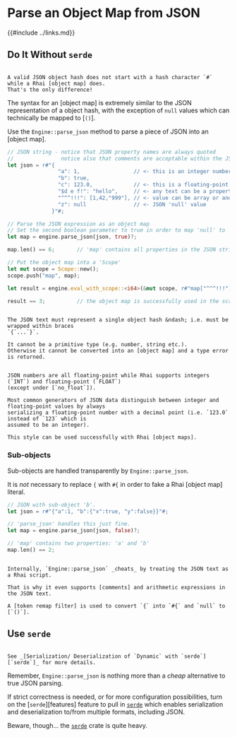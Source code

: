 Parse an Object Map from JSON
=============================

{{#include ../links.md}}

Do It Without `serde`
---------------------

```admonish info.side.wide "Object map vs. JSON"

A valid JSON object hash does not start with a hash character `#` while a Rhai [object map] does.
That's the only difference!
```

The syntax for an [object map] is extremely similar to the JSON representation of a object hash,
with the exception of `null` values which can technically be mapped to [`()`].

Use the `Engine::parse_json` method to parse a piece of JSON into an [object map].

```rust
// JSON string - notice that JSON property names are always quoted
//               notice also that comments are acceptable within the JSON string
let json = r#"{
                "a": 1,                 // <- this is an integer number
                "b": true,
                "c": 123.0,             // <- this is a floating-point number
                "$d e f!": "hello",     // <- any text can be a property name
                "^^^!!!": [1,42,"999"], // <- value can be array or another hash
                "z": null               // <- JSON 'null' value
              }"#;

// Parse the JSON expression as an object map
// Set the second boolean parameter to true in order to map 'null' to '()'
let map = engine.parse_json(json, true)?;

map.len() == 6;       // 'map' contains all properties in the JSON string

// Put the object map into a 'Scope'
let mut scope = Scope::new();
scope.push("map", map);

let result = engine.eval_with_scope::<i64>(&mut scope, r#"map["^^^!!!"].len()"#)?;

result == 3;          // the object map is successfully used in the script
```

```admonish warning.small "Warning: Must be object hash"

The JSON text must represent a single object hash &ndash; i.e. must be wrapped within braces
`{`...`}`.

It cannot be a primitive type (e.g. number, string etc.).
Otherwise it cannot be converted into an [object map] and a type error is returned.
```

```admonish note.small "Representation of numbers"

JSON numbers are all floating-point while Rhai supports integers (`INT`) and floating-point (`FLOAT`)
(except under [`no_float`]).

Most common generators of JSON data distinguish between integer and floating-point values by always
serializing a floating-point number with a decimal point (i.e. `123.0` instead of `123` which is
assumed to be an integer).

This style can be used successfully with Rhai [object maps].
```

### Sub-objects

Sub-objects are handled transparently by `Engine::parse_json`.

It is _not_ necessary to replace `{` with `#{` in order to fake a Rhai [object map] literal.

```rust
// JSON with sub-object 'b'.
let json = r#"{"a":1, "b":{"x":true, "y":false}}"#;

// 'parse_json' handles this just fine.
let map = engine.parse_json(json, false)?;

// 'map' contains two properties: 'a' and 'b'
map.len() == 2;
```

```admonish question.small "TL;DR &ndash; How is it done?"

Internally, `Engine::parse_json` _cheats_ by treating the JSON text as a Rhai script.

That is why it even supports [comments] and arithmetic expressions in the JSON text.

A [token remap filter] is used to convert `{` into `#{` and `null` to [`()`].
```


Use `serde`
-----------

```admonish info.side "See also"

See _[Serialization/ Deserialization of `Dynamic` with `serde`][`serde`]_ for more details.
```

Remember, `Engine::parse_json` is nothing more than a _cheap_ alternative to true JSON parsing.

If strict correctness is needed, or for more configuration possibilities, turn on the
[`serde`][features] feature to pull in [`serde`](https://crates.io/crates/serde) which enables
serialization and deserialization to/from multiple formats, including JSON.

Beware, though... the [`serde`](https://crates.io/crates/serde) crate is quite heavy.
